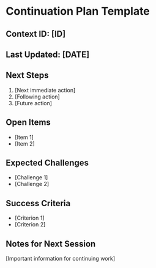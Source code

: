 # Continuation Plan Template

## Context ID: [ID]
## Last Updated: [DATE]

## Next Steps
1. [Next immediate action]
2. [Following action]
3. [Future action]

## Open Items
- [Item 1]
- [Item 2]

## Expected Challenges
- [Challenge 1]
- [Challenge 2]

## Success Criteria
- [Criterion 1]
- [Criterion 2]

## Notes for Next Session
[Important information for continuing work]